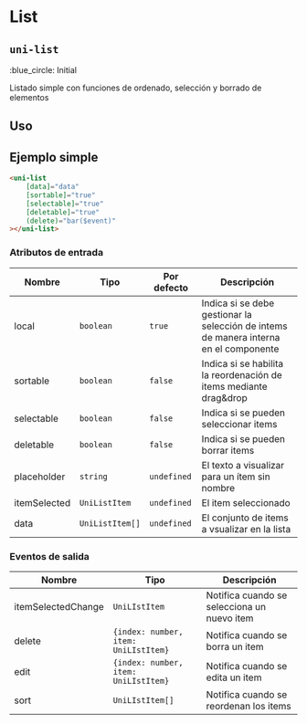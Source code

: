 List
===================
`uni-list`
---
:blue_circle: Initial

Listado simple con funciones de ordenado, selección y borrado de elementos

## Uso

## Ejemplo simple

```html
<uni-list
    [data]="data"
    [sortable]="true"
    [selectable]="true"
    [deletable]="true"
    (delete)="bar($event)"
></uni-list>

```

### Atributos de entrada

| Nombre         | Tipo              | Por defecto | Descripción 
| -------------- | ----------------- | ----------- | -----------
| local          | `boolean`         | `true`      | Indica si se debe gestionar la selección de intems de manera interna en el componente
| sortable       | `boolean`         | `false`     | Indica si se habilita la reordenación de items mediante drag&drop
| selectable     | `boolean`         | `false`     | Indica si se pueden seleccionar items
| deletable      | `boolean`         | `false`     | Indica si se pueden borrar items
| placeholder    | `string`          | `undefined` | El texto a visualizar para un ítem sin nombre
| itemSelected   | `UniListItem`     | `undefined` | El item seleccionado
| data           | `UniListItem[]`   | `undefined` | El conjunto de items a vsualizar en la lista

### Eventos de salida

| Nombre                | Tipo                                 | Descripción
| --------------------- | ------------------------------------ | -----------
| itemSelectedChange    | `UniLIstItem`                        | Notifica cuando se selecciona un nuevo item
| delete                | `{index: number, item: UniLIstItem}` | Notifica cuando se borra un item
| edit                  | `{index: number, item: UniLIstItem}` | Notifica cuando se edita un item
| sort                  | `UniLIstItem[]`                      | Notifica cuando se reordenan los items
